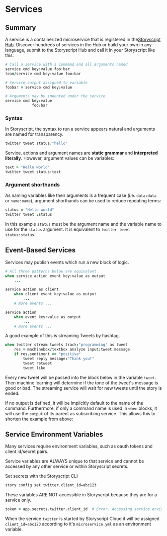 # Services

## Summary

A service is a containerized microservice that is registered in the[Storyscript Hub](https://hub.storyscript.io). Discover hundreds of services in the Hub or build your own in any language, submit to the Storyscript Hub and call it in your Storyscript like this:

```coffeescript
# Call a service with a command and all arguments named
service cmd key:value foo:bar
team/service cmd key:value foo:bar

# Service output assigned to variable
foobar = service cmd key:value

# Arguments may by indented under the service
service cmd key:value
            foo:bar
```

### Syntax

In Storyscript, the syntax to run a service appears natural and arguments are named for transparency.

```coffeescript
twitter tweet status:"hello"
```

Service, actions and argument names are **static grammar** and **interpreted literally**.
However, argument values can be variables:

```coffeescript
text = "Hello world"
twitter tweet status:text
```

### Argument shorthands

As naming variables like their arguments is a frequent case (i.e. `data:data` or `name:name`), argument shorthands can be used to reduce repeating terms:

```coffeescript
status = "Hello world"
twitter tweet :status
```

In this example `status` must be the argument name and the variable name to use for the `status` argument. It is equivalent to `twitter tweet status:status`.

## Event-Based Services

Services may publish events which run a new block of logic.

```coffeescript
# All three patterns below are equivalent
when service action event key:value as output
    ...

service action as client
    when client event key:value as output
        ...
    # more events ...

service action
    when event key:value as output
        ...
    # more events ...
```

A good example of this is streaming Tweets by hashtag.

```coffeescript
when twitter stream tweets track:"programming" as tweet
    res = machinebox/textbox analyze input:tweet.message
    if res.sentiment == "positive"
        tweet reply message:"Thank you!"
        tweet retweet
        tweet like
```

Every new tweet will be passed into the block below in the variable `tweet`.
Then machine learning will determine if the tone of the tweet's message is good or bad. The streaming service will wait for new tweets until the story is ended.

If no output is defined, it will be implicitly default to the name of the command. Furthermore, if only a command name is used in `when` blocks, it will use the `output` of its parent as subscribing service.
This allows this to shorten the example from above:

## Service Environment Variables

Many services require environment variables, such as oauth tokens and client id/secret pairs.

Service variables are ALWAYS unique to that service and cannot be accessed by any other service or within Storyscript secrets.

Set secrets with the Storyscript CLI
```bash
story config set twitter.client_id=abc123
```

These variables ARE NOT accessible in Storyscript because they are for a service only.
```coffeescript
token = app.secrets.twitter.client_id  # Error. Accessing service environment variables is prohibited.
```

When the service `twitter` is started by Storyscript Cloud it will be assigned `client_id=abc123` according to it's `microservice.yml` as an environment variable.
